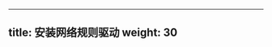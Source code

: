 <!--
---
title: Install a Network Policy Provider
weight: 30
---
-->

---
title: 安装网络规则驱动
weight: 30
---